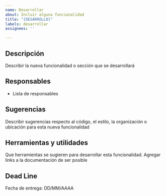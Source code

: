 ```yaml
---
name: Desarrollar
about: Incluir alguna funcionalidad
title: "[DESARROLLO]"
labels: desarrollar
assignees: ''

---
```


## Descripción

Describir la nueva funcionalidad o sección que se desarrollará

## Responsables

* Lista de responsables

## Sugerencias

Describir sugerencias respecto al código, el estilo, la organización o ubicación para esta nueva funcionalidad

## Herramientas y utilidades

Que herramientas se sugieren para desarrollar esta funcionalidad. Agregar links a la documentación de ser posible

## Dead Line

Fecha de entrega: DD/MM/AAAA

